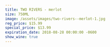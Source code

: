 ```yaml
---
title: TWO RIVERS - merlot
size: 750ML
image: /assets/images/two-rivers--merlot-1.jpg
reg_price: $15.99
special_price: $13.99
expiration_date: 2018-08-28 00:00:00 -0600
show_wine: true
---
```


